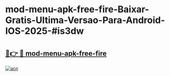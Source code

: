 # mod-menu-apk-free-fire-Baixar-Gratis-Ultima-Versao-Para-Android-IOS-2025-#is3dw

# <h2><a href="https://ainizakaria.my?title=mod-menu-apk-free-fire&ref=25M">🔗👉 🔴 mod-menu-apk-free-fire</a></h2>

[![acn](https://github.com/user-attachments/assets/0f9c940e-d8b0-45ae-aac7-cd30a18b3e1c)](https://ainizakaria.my?title=mod-menu-apk-free-fire&ref=25M)

